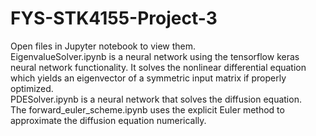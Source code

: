 # FYS-STK4155-Project-3
Open files in Jupyter notebook to view them. <br>
EigenvalueSolver.ipynb is a neural network using the tensorflow keras neural network functionality. It solves the nonlinear differential equation which yields an eigenvector of a symmetric input matrix if properly optimized.<br>
PDESolver.ipynb is a neural network that solves the diffusion equation. <br>
The forward_euler_scheme.ipynb uses the explicit Euler method to approximate the diffusion equation numerically. <br>
